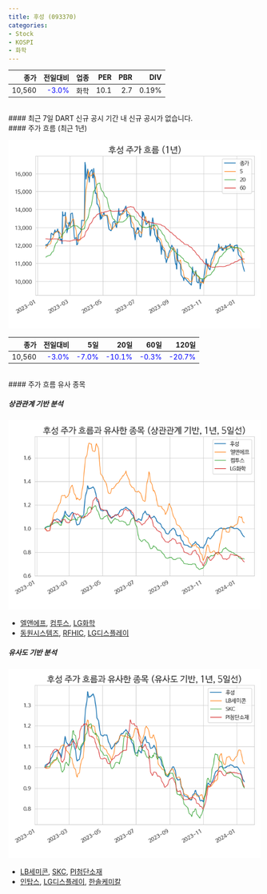 ```yaml
---
title: 후성 (093370)
categories:
- Stock
- KOSPI
- 화학
---
```


|**종가**|**전일대비**|**업종**|**PER**|**PBR**|**DIV**|
|-------:|-----------:|-------:|------:|------:|------:|
|10,560|<span style="color: blue">-3.0%</span>|화학|10.1|2.7|0.19%|

<!-- more -->

<br>
#### 최근 7일 DART 신규 공시
기간 내 신규 공시가 없습니다.

<br>
#### 주가 흐름 (최근 1년)

![093370](/assets/images/stock/093370.png)

|**종가**|**전일대비**|**5일**|**20일**|**60일**|**120일**|
|---:|-------:|--:|---:|---:|----:|
|10,560|<span style="color: blue">-3.0%</span>|<span style="color: blue">-7.0%</span>|<span style="color: blue">-10.1%</span>|<span style="color: blue">-0.3%</span>|<span style="color: blue">-20.7%</span>|

<br>
#### 주가 흐름 유사 종목

##### 상관관계 기반 분석

![093370](/assets/images/stock/093370_corr.png)
- [엘앤에프](/066970/), [컴투스](/078340/), [LG화학](/051910/)
- [동원시스템즈](/014820/), [RFHIC](/218410/), [LG디스플레이](/034220/)

##### 유사도 기반 분석

![093370](/assets/images/stock/093370_sim.png)
- [LB세미콘](/061970/), [SKC](/011790/), [PI첨단소재](/178920/)
- [인탑스](/049070/), [LG디스플레이](/034220/), [한솔케미칼](/014680/)